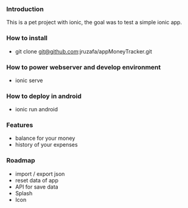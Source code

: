 ### Introduction
This is a pet project with ionic, the goal was to test a simple ionic app.

### How to install
- git clone git@github.com:jruzafa/appMoneyTracker.git

### How to power webserver and develop environment
- ionic serve

### How to deploy in android
-  ionic run android

### Features
- balance for your money
- history of your expenses

### Roadmap
- import / export json
- reset data of app
- API for save data
- Splash
- Icon
